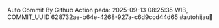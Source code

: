 Auto Commit By Github Action pada: 2025-09-13 08:25:35 WIB, COMMIT_UUID 628732ae-b64e-4268-927a-c6d9ccd44d65 #autohijau🗿
